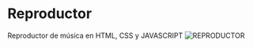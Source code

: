 # Reproductor
Reproductor de música en HTML, CSS y JAVASCRIPT
![REPRODUCTOR](https://user-images.githubusercontent.com/56102403/156938687-65fdaec6-2842-49b5-b838-ca0cde8b768c.png)
